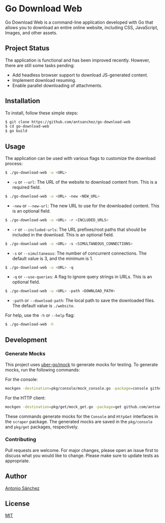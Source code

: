 # Go Download Web

Go Download Web is a command-line application developed with Go that allows you to download an entire online website, including CSS, JavaScript, Images, and other assets.

## Project Status
The application is functional and has been improved recently. However, there are still some tasks pending:

- Add headless browser support to download JS-generated content.
- Implement download resuming.
- Enable parallel downloading of attachments.

## Installation
To install, follow these simple steps:

```bash
$ git clone https://github.com/antsanchez/go-download-web
$ cd go-download-web
$ go build
```

## Usage
The application can be used with various flags to customize the download process:

```bash
$ ./go-download-web -u <URL>
```
- `-u` or `--url`: The URL of the website to download content from. This is a required field.

```bash
$ ./go-download-web -u <URL> -new <NEW_URL>
```
- `-new` or `--new-url`: The new URL to use for the downloaded content. This is an optional field.

```bash
$ ./go-download-web -u <URL> -r <INCLUDED_URLS>
```
- `-r` or `--included-urls`: The URL prefixes/root paths that should be included in the download. This is an optional field.

```bash
$ ./go-download-web -u <URL> -s <SIMULTANEOUS_CONNECTIONS>
```
- `-s` or `--simultaneous`: The number of concurrent connections. The default value is 3, and the minimum is 1.

```bash
$ ./go-download-web -u <URL> -q
```
- `-q` or `--use-queries`: A flag to ignore query strings in URLs. This is an optional field.

```bash
$ ./go-download-web -u <URL> -path <DOWNLOAD_PATH>
```
- `-path` or `--download-path`: The local path to save the downloaded files. The default value is `./website`.

For help, use the `-h` or `--help` flag:

```bash
$ ./go-download-web -h
```

## Development

### Generate Mocks

This project uses [uber-go/mock](https://github.com/uber-go/mock) to generate mocks for testing. To generate mocks, run the following commands:

For the console:
```bash
mockgen -destination=pkg/console/mock_console.go -package=console github.com/antsanchez/go-download-web/pkg/scraper Console
```

For the HTTP client:
```bash
mockgen -destination=pkg/get/mock_get.go -package=get github.com/antsanchez/go-download-web/pkg/scraper HttpGet
```


These commands generate mocks for the `Console` and `HttpGet` interfaces in the `scraper` package. The generated mocks are saved in the `pkg/console` and `pkg/get` packages, respectively.

### Contributing
Pull requests are welcome. For major changes, please open an issue first to discuss what you would like to change. Please make sure to update tests as appropriate.

## Author
[Antonio Sánchez](https://asanchez.dev)

## License
[MIT](https://choosealicense.com/licenses/mit/)
